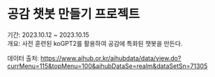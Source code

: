 # 공감 챗봇 만들기 프로젝트
기간: 2023.10.12 ~ 2023.10.15  
개요: 사전 훈련된 koGPT2를 활용하여 공감에 특화된 챗봇을 만든다.

데이터 출처: https://www.aihub.or.kr/aihubdata/data/view.do?currMenu=115&topMenu=100&aihubDataSe=realm&dataSetSn=71305  


